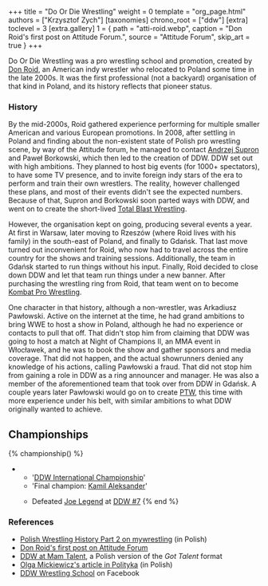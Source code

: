 +++
title = "Do Or Die Wrestling"
weight = 0
template = "org_page.html"
authors = ["Krzysztof Zych"]
[taxonomies]
chrono_root = ["ddw"]
[extra]
toclevel = 3
[extra.gallery]
1 = { path = "atti-roid.webp", caption = "Don Roid's first post on Attitude Forum.", source = "Attitude Forum", skip_art = true }
+++

Do Or Die Wrestling was a pro wrestling school and promotion, created by [Don Roid](@/w/don-roid.md), an American indy wrestler who relocated to Poland some time in the late 2000s. It was the first professional (not a backyard) organisation of that kind in Poland, and its history reflects that pioneer status.

### History

By the mid-2000s, Roid gathered experience performing for multiple smaller American and various European promotions. In 2008, after settling in Poland and finding about the non-existent state of Polish pro wrestling scene, by way of the Attitude forum, he managed to contact [Andrzej Supron](@/w/andrzej-supron.md) and Paweł Borkowski, which then led to the creation of DDW. DDW set out with high ambitions. They planned to host big events (for 1000+ spectators), to have some TV presence, and to invite foreign indy stars of the era to perform and train their own wrestlers. The reality, however challenged these plans, and most of their events didn't see the expected numbers. Because of that, Supron and Borkowski soon parted ways with DDW, and went on to create the short-lived [Total Blast Wrestling](@/o/tbw.md).

However, the organisation kept on going, producing several events a year. At first in Warsaw, later moving to Rzeszów (where Roid lives with his family) in the south-east of Poland, and finally to Gdańsk. That last move turned out inconvenient for Roid, who now had to travel across the entire country for the shows and training sessions. Additionally, the team in Gdańsk started to run things without his input. Finally, Roid decided to close down DDW and let that team run things under a new banner. After purchasing the wrestling ring from Roid, that team went on to become [Kombat Pro Wrestling](@/o/kpw.md).

One character in that history, although a non-wrestler, was Arkadiusz Pawłowski. Active on the internet at the time, he had grand ambitions to bring WWE to host a show in Poland, although he had no experience or contacts to pull that off. That didn't stop him from claiming that DDW was going to host a match at Night of Champions II, an MMA event in Włocławek, and he was to book the show and gather sponsors and media coverage. That did not happen, and the actual showrunners denied any knowledge of his actions, calling Pawłowski a fraud. That did not stop him from gaining a role in DDW as a ring announcer and manager. He was also a member of the aforementioned team that took over from DDW in Gdańsk. A couple years later Pawłowski would go on to create [PTW](@/o/ptw.md), this time with more experience under his belt, with similar ambitions to what DDW originally wanted to achieve.

## Championships

{% championship() %}
- - '[DDW International Championship](@/c/ddw-international-championship.md)'
  - 'Final champion: [Kamil Aleksander](@/w/kamil-aleksander.md)'
  - >
    Defeated [Joe Legend](@/w/joe-legend.md) at [DDW #7](@/e/ddw/2012-03-10-ddw-7.md)
{% end %}

### References

* [Polish Wrestling History Part 2 on mywrestling](https://mywrestling.com.pl/historia-polskiego-wrestlingu-2-proby-ponownego-wprowadzenia-wrestlingu-do-polski-poczatki-ddw-wielka-gala-w-stodole/) (in Polish)
* [Don Roid's first post on Attitude Forum](https://forum.wrestling.pl/topic/9692-wrestling-in-poland/#comment-87887)
* [DDW at Mam Talent](https://tvn.pl/programy/mam-talent/ostry-wrestling-czy-teatrzyk-dla-dzieci-ls5895467), a Polish version of the _Got Talent_ format
* [Olga Mickiewicz's article in Polityka](https://www.polityka.pl/tygodnikpolityka/ludzieistyle/1508108,1,wrestling-po-polsku.read) (in Polish)
* [DDW Wrestling School](https://www.facebook.com/SzkolaWrestlingu/) on Facebook
